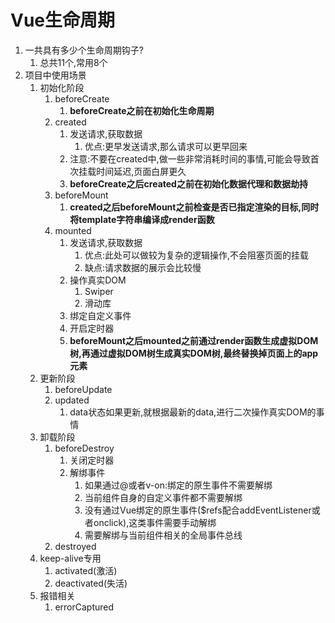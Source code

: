 # Vue生命周期

1. 一共具有多少个生命周期钩子?
   1. 总共11个,常用8个
2. 项目中使用场景
   1. 初始化阶段
      1. beforeCreate
         1. **beforeCreate之前在初始化生命周期**
      2. created
         1. 发送请求,获取数据
            1. 优点:更早发送请求,那么请求可以更早回来
         2. 注意:不要在created中,做一些非常消耗时间的事情,可能会导致首次挂载时间延迟,页面白屏更久
         3. **beforeCreate之后created之前在初始化数据代理和数据劫持**
      3. beforeMount
         1. **created之后beforeMount之前检查是否已指定渲染的目标,同时将template字符串编译成render函数**
      4. mounted
         1. 发送请求,获取数据
            1. 优点:此处可以做较为复杂的逻辑操作,不会阻塞页面的挂载
            2. 缺点:请求数据的展示会比较慢
         2. 操作真实DOM
            1. Swiper
            2. 滑动库
         3. 绑定自定义事件
         4. 开启定时器
         5. **beforeMount之后mounted之前通过render函数生成虚拟DOM树,再通过虚拟DOM树生成真实DOM树,最终替换掉页面上的app元素**
   2. 更新阶段
      1. beforeUpdate
      2. updated
         1. data状态如果更新,就根据最新的data,进行二次操作真实DOM的事情
   3. 卸载阶段
      1. beforeDestroy
         1. 关闭定时器
         2. 解绑事件
            1. 如果通过@或者v-on:绑定的原生事件不需要解绑
            2. 当前组件自身的自定义事件都不需要解绑
            3. 没有通过Vue绑定的原生事件($refs配合addEventListener或者onclick),这类事件需要手动解绑
            4. 需要解绑与当前组件相关的全局事件总线
      2. destroyed
   4. keep-alive专用
      1. activated(激活)
      2. deactivated(失活)
   5. 报错相关
      1. errorCaptured

